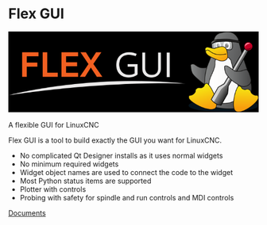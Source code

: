 # Flex GUI

<img src='./examples/images/logo_submissions/FlexGUI-blackbg.png'>

A flexible GUI for LinuxCNC

Flex GUI is a tool to build exactly the GUI you want for LinuxCNC.

* No complicated Qt Designer installs as it uses normal widgets
* No minimum required widgets
* Widget object names are used to connect the code to the widget
* Most Python status items are supported
* Plotter with controls
* Probing with safety for spindle and run controls and MDI controls


[Documents](https://gnipsel.com/linuxcnc/flexgui/index.html)

